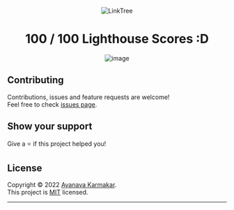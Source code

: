<div align="center">

![LinkTree](https://socialify.git.ci/AyanavaKarmakar/LinkTree/image?description=1&font=Inter&language=1&pattern=Circuit%20Board&theme=Dark)

# 100 / 100 Lighthouse Scores :D

![image](https://user-images.githubusercontent.com/89210438/203784918-d5bc90b2-6a07-4432-b16a-0dd1f70d3ed3.png)

</div>

## Contributing

Contributions, issues and feature requests are welcome!<br />Feel free to check [issues page](https://github.com/AyanavaKarmakar/LinkTree/issues).

## Show your support

Give a ⭐️ if this project helped you!

## License

Copyright © 2022 [Ayanava Karmakar](https://github.com/AyanavaKarmakar).<br />
This project is [MIT](https://github.com/AyanavaKarmakar/LinkTree/blob/master/LICENSE) licensed.

---
